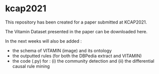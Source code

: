 # kcap2021

This repository has been created for a paper submitted at KCAP2021.

The Vitamin Dataset presented in the paper can be downloaded here.

In the next weeks will also be added :
- the schema of VITAMIN (image) and its ontology
- the outputted rules (for both the DBPedia extract and VITAMIN)
- the code (.py) for : (i) the community detection and (ii) the differential causal rule mining
